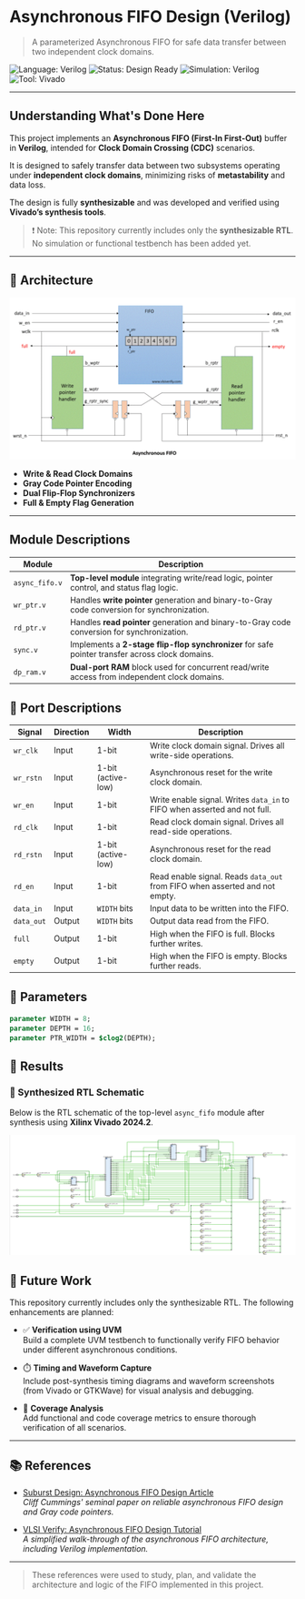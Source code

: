 # Asynchronous FIFO Design (Verilog)

> A parameterized Asynchronous FIFO for safe data transfer between two independent clock domains.

![Language: Verilog](https://img.shields.io/badge/language-Verilog-orange.svg)
![Status: Design Ready](https://img.shields.io/badge/status-Design--Ready-brightgreen)
![Simulation: Verilog](https://img.shields.io/badge/Simulation-IVerilog-blue)
![Tool: Vivado](https://img.shields.io/badge/Tool-Vivado-yellow)

---

##  Understanding What's Done Here

This project implements an **Asynchronous FIFO (First-In First-Out)** buffer in **Verilog**, intended for **Clock Domain Crossing (CDC)** scenarios. 

It is designed to safely transfer data between two subsystems operating under **independent clock domains**, minimizing risks of **metastability** and data loss.

The design is fully **synthesizable** and was developed and verified using **Vivado’s synthesis tools**.

> ❗ Note: This repository currently includes only the **synthesizable RTL**. No simulation or functional testbench has been added yet.
---

## 📐 Architecture

<div align="center">
  <img src="docs/asynchronous_fifo_architecture.jpg"
   alt="Asynchronous FIFO Architecture" width="600"/>
</div>

- **Write & Read Clock Domains**
- **Gray Code Pointer Encoding**
- **Dual Flip-Flop Synchronizers**
- **Full & Empty Flag Generation**

---

## Module Descriptions


| Module         | Description                                                                                  |
|----------------|----------------------------------------------------------------------------------------------|
| `async_fifo.v` | **Top-level module** integrating write/read logic, pointer control, and status flag logic.  |
| `wr_ptr.v`     | Handles **write pointer** generation and binary-to-Gray code conversion for synchronization. |
| `rd_ptr.v`     | Handles **read pointer** generation and binary-to-Gray code conversion for synchronization.  |
| `sync.v`       | Implements a **2-stage flip-flop synchronizer** for safe pointer transfer across clock domains. |
| `dp_ram.v`     | **Dual-port RAM** block used for concurrent read/write access from independent clock domains. |

## 📌 Port Descriptions

| Signal        | Direction | Width         | Description |
|---------------|-----------|---------------|-------------|
| `wr_clk`      | Input     | 1-bit         | Write clock domain signal. Drives all write-side operations. |
| `wr_rstn`     | Input     | 1-bit (active-low) | Asynchronous reset for the write clock domain. |
| `wr_en`       | Input     | 1-bit         | Write enable signal. Writes `data_in` to FIFO when asserted and not full. |
| `rd_clk`      | Input     | 1-bit         | Read clock domain signal. Drives all read-side operations. |
| `rd_rstn`     | Input     | 1-bit (active-low) | Asynchronous reset for the read clock domain. |
| `rd_en`       | Input     | 1-bit         | Read enable signal. Reads `data_out` from FIFO when asserted and not empty. |
| `data_in`     | Input     | `WIDTH` bits  | Input data to be written into the FIFO. |
| `data_out`    | Output    | `WIDTH` bits  | Output data read from the FIFO. |
| `full`        | Output    | 1-bit         | High when the FIFO is full. Blocks further writes. |
| `empty`       | Output    | 1-bit         | High when the FIFO is empty. Blocks further reads. |


## 🔧 Parameters

```systemverilog
parameter WIDTH = 8;
parameter DEPTH = 16; 
parameter PTR_WIDTH = $clog2(DEPTH);
```

## 🧪 Results

### 📐 Synthesized RTL Schematic

Below is the RTL schematic of the top-level `async_fifo` module after synthesis using **Xilinx Vivado 2024.2**.

<div align="center">
  <img src="docs/top_schematic.jpg" alt="Asynchronous FIFO Synthesized RTL Schematic" width="700"/>
</div>

## 🚧 Future Work

This repository currently includes only the synthesizable RTL. The following enhancements are planned:

- ✅ **Verification using UVM**  
  Build a complete UVM testbench to functionally verify FIFO behavior under different asynchronous conditions.

- ⏱️ **Timing and Waveform Capture**  
  Include post-synthesis timing diagrams and waveform screenshots (from Vivado or GTKWave) for visual analysis and debugging.

- 🧪 **Coverage Analysis**  
  Add functional and code coverage metrics to ensure thorough verification of all scenarios.

---

## 📚 References

- [Suburst Design: Asynchronous FIFO Design Article](http://www.sunburst-design.com/papers/CummingsSNUG2002SJ_FIFO1.pdf)  
  *Cliff Cummings' seminal paper on reliable asynchronous FIFO design and Gray code pointers.*

- [VLSI Verify: Asynchronous FIFO Design Tutorial](https://vlsiverify.com/verilog/verilog-codes/asynchronous-fifo/)  
  *A simplified walk-through of the asynchronous FIFO architecture, including Verilog implementation.*

---

> These references were used to study, plan, and validate the architecture and logic of the FIFO implemented in this project.
